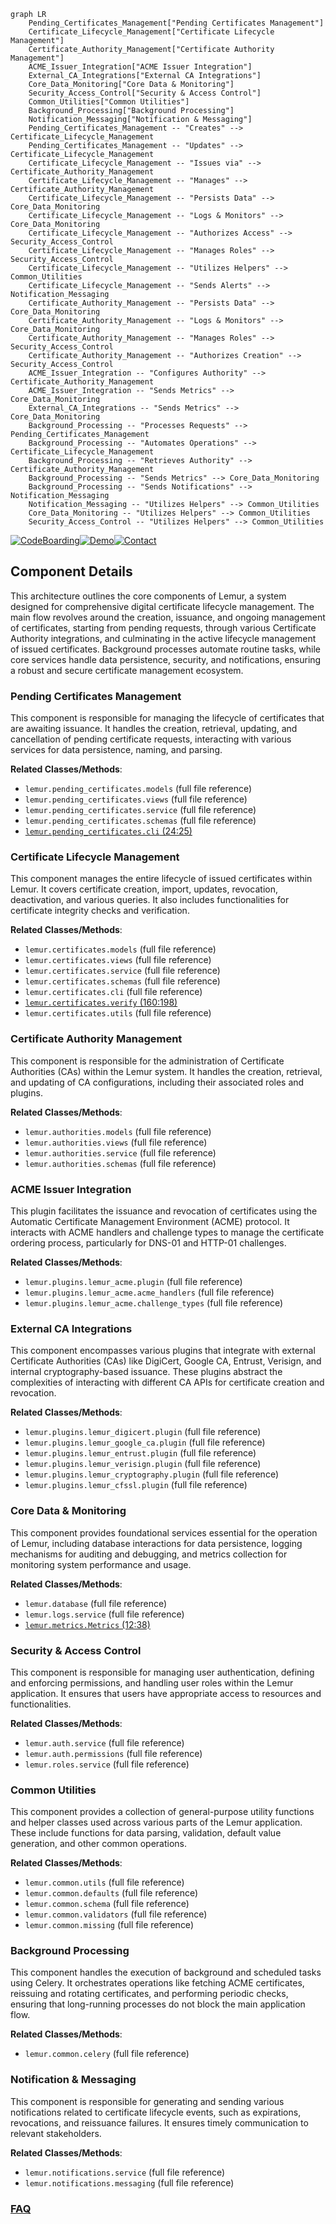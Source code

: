 ```mermaid
graph LR
    Pending_Certificates_Management["Pending Certificates Management"]
    Certificate_Lifecycle_Management["Certificate Lifecycle Management"]
    Certificate_Authority_Management["Certificate Authority Management"]
    ACME_Issuer_Integration["ACME Issuer Integration"]
    External_CA_Integrations["External CA Integrations"]
    Core_Data_Monitoring["Core Data & Monitoring"]
    Security_Access_Control["Security & Access Control"]
    Common_Utilities["Common Utilities"]
    Background_Processing["Background Processing"]
    Notification_Messaging["Notification & Messaging"]
    Pending_Certificates_Management -- "Creates" --> Certificate_Lifecycle_Management
    Pending_Certificates_Management -- "Updates" --> Certificate_Lifecycle_Management
    Certificate_Lifecycle_Management -- "Issues via" --> Certificate_Authority_Management
    Certificate_Lifecycle_Management -- "Manages" --> Certificate_Authority_Management
    Certificate_Lifecycle_Management -- "Persists Data" --> Core_Data_Monitoring
    Certificate_Lifecycle_Management -- "Logs & Monitors" --> Core_Data_Monitoring
    Certificate_Lifecycle_Management -- "Authorizes Access" --> Security_Access_Control
    Certificate_Lifecycle_Management -- "Manages Roles" --> Security_Access_Control
    Certificate_Lifecycle_Management -- "Utilizes Helpers" --> Common_Utilities
    Certificate_Lifecycle_Management -- "Sends Alerts" --> Notification_Messaging
    Certificate_Authority_Management -- "Persists Data" --> Core_Data_Monitoring
    Certificate_Authority_Management -- "Logs & Monitors" --> Core_Data_Monitoring
    Certificate_Authority_Management -- "Manages Roles" --> Security_Access_Control
    Certificate_Authority_Management -- "Authorizes Creation" --> Security_Access_Control
    ACME_Issuer_Integration -- "Configures Authority" --> Certificate_Authority_Management
    ACME_Issuer_Integration -- "Sends Metrics" --> Core_Data_Monitoring
    External_CA_Integrations -- "Sends Metrics" --> Core_Data_Monitoring
    Background_Processing -- "Processes Requests" --> Pending_Certificates_Management
    Background_Processing -- "Automates Operations" --> Certificate_Lifecycle_Management
    Background_Processing -- "Retrieves Authority" --> Certificate_Authority_Management
    Background_Processing -- "Sends Metrics" --> Core_Data_Monitoring
    Background_Processing -- "Sends Notifications" --> Notification_Messaging
    Notification_Messaging -- "Utilizes Helpers" --> Common_Utilities
    Core_Data_Monitoring -- "Utilizes Helpers" --> Common_Utilities
    Security_Access_Control -- "Utilizes Helpers" --> Common_Utilities
```
[![CodeBoarding](https://img.shields.io/badge/Generated%20by-CodeBoarding-9cf?style=flat-square)](https://github.com/CodeBoarding/CodeBoarding)[![Demo](https://img.shields.io/badge/Try%20our-Demo-blue?style=flat-square)](https://www.codeboarding.org/demo)[![Contact](https://img.shields.io/badge/Contact%20us%20-%20contact@codeboarding.org-lightgrey?style=flat-square)](mailto:contact@codeboarding.org)

## Component Details

This architecture outlines the core components of Lemur, a system designed for comprehensive digital certificate lifecycle management. The main flow revolves around the creation, issuance, and ongoing management of certificates, starting from pending requests, through various Certificate Authority integrations, and culminating in the active lifecycle management of issued certificates. Background processes automate routine tasks, while core services handle data persistence, security, and notifications, ensuring a robust and secure certificate management ecosystem.

### Pending Certificates Management
This component is responsible for managing the lifecycle of certificates that are awaiting issuance. It handles the creation, retrieval, updating, and cancellation of pending certificate requests, interacting with various services for data persistence, naming, and parsing.


**Related Classes/Methods**:

- `lemur.pending_certificates.models` (full file reference)
- `lemur.pending_certificates.views` (full file reference)
- `lemur.pending_certificates.service` (full file reference)
- `lemur.pending_certificates.schemas` (full file reference)
- <a href="https://github.com/netflix/lemur/blob/master/lemur/pending_certificates/cli.py#L24-L25" target="_blank" rel="noopener noreferrer">`lemur.pending_certificates.cli` (24:25)</a>


### Certificate Lifecycle Management
This component manages the entire lifecycle of issued certificates within Lemur. It covers certificate creation, import, updates, revocation, deactivation, and various queries. It also includes functionalities for certificate integrity checks and verification.


**Related Classes/Methods**:

- `lemur.certificates.models` (full file reference)
- `lemur.certificates.views` (full file reference)
- `lemur.certificates.service` (full file reference)
- `lemur.certificates.schemas` (full file reference)
- `lemur.certificates.cli` (full file reference)
- <a href="https://github.com/netflix/lemur/blob/master/lemur/certificates/verify.py#L160-L198" target="_blank" rel="noopener noreferrer">`lemur.certificates.verify` (160:198)</a>
- `lemur.certificates.utils` (full file reference)


### Certificate Authority Management
This component is responsible for the administration of Certificate Authorities (CAs) within the Lemur system. It handles the creation, retrieval, and updating of CA configurations, including their associated roles and plugins.


**Related Classes/Methods**:

- `lemur.authorities.models` (full file reference)
- `lemur.authorities.views` (full file reference)
- `lemur.authorities.service` (full file reference)
- `lemur.authorities.schemas` (full file reference)


### ACME Issuer Integration
This plugin facilitates the issuance and revocation of certificates using the Automatic Certificate Management Environment (ACME) protocol. It interacts with ACME handlers and challenge types to manage the certificate ordering process, particularly for DNS-01 and HTTP-01 challenges.


**Related Classes/Methods**:

- `lemur.plugins.lemur_acme.plugin` (full file reference)
- `lemur.plugins.lemur_acme.acme_handlers` (full file reference)
- `lemur.plugins.lemur_acme.challenge_types` (full file reference)


### External CA Integrations
This component encompasses various plugins that integrate with external Certificate Authorities (CAs) like DigiCert, Google CA, Entrust, Verisign, and internal cryptography-based issuance. These plugins abstract the complexities of interacting with different CA APIs for certificate creation and revocation.


**Related Classes/Methods**:

- `lemur.plugins.lemur_digicert.plugin` (full file reference)
- `lemur.plugins.lemur_google_ca.plugin` (full file reference)
- `lemur.plugins.lemur_entrust.plugin` (full file reference)
- `lemur.plugins.lemur_verisign.plugin` (full file reference)
- `lemur.plugins.lemur_cryptography.plugin` (full file reference)
- `lemur.plugins.lemur_cfssl.plugin` (full file reference)


### Core Data & Monitoring
This component provides foundational services essential for the operation of Lemur, including database interactions for data persistence, logging mechanisms for auditing and debugging, and metrics collection for monitoring system performance and usage.


**Related Classes/Methods**:

- `lemur.database` (full file reference)
- `lemur.logs.service` (full file reference)
- <a href="https://github.com/netflix/lemur/blob/master/lemur/metrics.py#L12-L38" target="_blank" rel="noopener noreferrer">`lemur.metrics.Metrics` (12:38)</a>


### Security & Access Control
This component is responsible for managing user authentication, defining and enforcing permissions, and handling user roles within the Lemur application. It ensures that users have appropriate access to resources and functionalities.


**Related Classes/Methods**:

- `lemur.auth.service` (full file reference)
- `lemur.auth.permissions` (full file reference)
- `lemur.roles.service` (full file reference)


### Common Utilities
This component provides a collection of general-purpose utility functions and helper classes used across various parts of the Lemur application. These include functions for data parsing, validation, default value generation, and other common operations.


**Related Classes/Methods**:

- `lemur.common.utils` (full file reference)
- `lemur.common.defaults` (full file reference)
- `lemur.common.schema` (full file reference)
- `lemur.common.validators` (full file reference)
- `lemur.common.missing` (full file reference)


### Background Processing
This component handles the execution of background and scheduled tasks using Celery. It orchestrates operations like fetching ACME certificates, reissuing and rotating certificates, and performing periodic checks, ensuring that long-running processes do not block the main application flow.


**Related Classes/Methods**:

- `lemur.common.celery` (full file reference)


### Notification & Messaging
This component is responsible for generating and sending various notifications related to certificate lifecycle events, such as expirations, revocations, and reissuance failures. It ensures timely communication to relevant stakeholders.


**Related Classes/Methods**:

- `lemur.notifications.service` (full file reference)
- `lemur.notifications.messaging` (full file reference)




### [FAQ](https://github.com/CodeBoarding/GeneratedOnBoardings/tree/main?tab=readme-ov-file#faq)